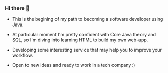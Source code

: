 ### Hi there 👋

<!--
**HoldinSky/HoldinSky** is a ✨ _special_ ✨ repository because its `README.md` (this file) appears on your GitHub profile.

Here are some ideas to get you started:

- 🔭 I’m currently working on 
- 🌱 I’m currently learning ...
- 👯 I’m looking to collaborate on ...
- 🤔 I’m looking for help with ...
- 💬 Ask me about ...
- 📫 How to reach me: ...
- 😄 Pronouns: ...
- ⚡ Fun fact: ...
-->

- This is the begining of my path to becoming a software developer using Java. 
- At particular moment I'm pretty confident with Core Java theory and SQL, so I'm diving into learning HTML to build my own web-app.
- Developing some interesting service that may help you to improve your workflow.

- Open to new ideas and ready to work in a tech company :)
